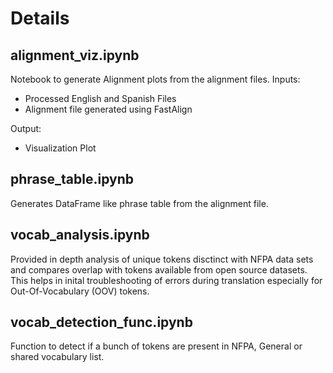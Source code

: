 # Details

## alignment_viz.ipynb 
Notebook to generate Alignment plots from the alignment files.
Inputs: 
- Processed English and Spanish Files
- Alignment file generated using FastAlign

Output:
- Visualization Plot

## phrase_table.ipynb

Generates DataFrame like phrase table from the alignment file.

## vocab_analysis.ipynb

Provided in depth analysis of unique tokens disctinct with NFPA data sets and compares overlap with tokens available from open source datasets. 
This helps in inital troubleshooting of errors during translation especially for Out-Of-Vocabulary (OOV) tokens. 

## vocab_detection_func.ipynb
Function to detect if a bunch of tokens are present in NFPA, General or shared vocabulary list.